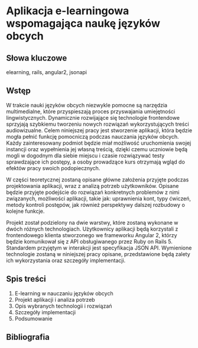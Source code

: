 # Aplikacja e-learningowa wspomagająca naukę języków obcych

## Słowa kluczowe

elearning, rails, angular2, jsonapi

## Wstęp

W trakcie nauki języków obcych niezwykle pomocne są narzędzia multimedialne, które przyspieszają proces przyswajania umiejętności lingwistycznych. Dynamicznie rozwijające się technologie frontendowe sprzyjają szybkiemu tworzeniu nowych rozwiązań wykorzystujących treści audiowizualne. Celem niniejszej pracy jest stworzenie aplikacji, która będzie mogła pełnić funkcję pomocniczą podczas nauczania języków obcych. Każdy zainteresowany podmiot będzie miał możliwość uruchomienia swojej instancji oraz wypełnienia jej własną treścią, dzięki czemu uczniowie będą mogli w dogodnym dla siebie miejscu i czasie rozwiązywać testy sprawdzające ich postępy, a osoby prowadzące kurs otrzymają wgląd do efektów pracy swoich podopiecznych.

W części teoretycznej zostaną opisane główne założenia przyjęte podczas projektowania aplikacji, wraz z analizą potrzeb użytkowników. Opisane będzie przyjęte podejście do rozwiązań konkretnych problemów z nimi związanych, możliwości aplikacji, takie jak: uprawnienia kont, typy ćwiczeń, metody kontroli postępów, jak również perspektywy dalszej rozbudowy o kolejne funkcje. 

Projekt został podzielony na dwie warstwy, które zostaną wykonane w dwóch różnych technologiach. Użytkownicy aplikacji będą korzystali z frontendowego klienta stworzonego we frameworku Angular 2, którzy będzie komunikował się z API obsługiwanego przez Ruby on Rails 5. Standardem przyjętym w interakcji jest specyfikacja JSON API. Wymienione technologie zostaną w niniejszej pracy opisane, przedstawione będą zalety ich wykorzystania oraz szczegóły implementacji. 

## Spis treści

1.  E-learning w nauczaniu języków obcych
2.  Projekt aplikacji i analiza potrzeb
3.  Opis wybranych technologii i rozwiązań
4.  Szczegóły implementacji
5.  Podsumowanie

## Bibliografia